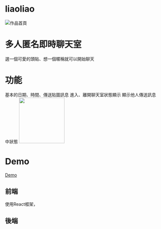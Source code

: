 # liaoliao

![作品首頁]( https://lh3.googleusercontent.com/9jlBfVttEobrUkST36anTiGG3MQhY91I8aOTaeULEMpMBK6g8vEgFfFxaWC2RfD1EbDcCHsOIarwsbyE_4W_m_Bj6v3mRKSyD5EJcNloVFCRDP8dMRvE-e5n2wY_3qMLkhVDEkGMPJkARALiSk6wNqhRqGllpZNvTQVqygD7RF0rvyCc_Cc44JO-1bhYqHNSpoWXAhdJA0nVSOsVyOOQ5SH27hYhqimJCxN5sUSSRkw2xOaYjLVnWneE9RUa2kq3GWvRcnV7anCDdhl0n2EAHPI3rG13hhZvzce0_o7DQkjx9J9lTRCGJlh2gQiNfGWxMctnFJ0UMujr7agvscwUbFBg9Rh4JXiLs4xtFBLIAHNsq0X-C7cTpRan74RL5jwGSeIyCmEqfaN1eSwsmx5YbUetf9t-ULscXBurD2DgVMC9DiDonKjcs84EI0IQgeVt9dBjrhHH7lSnq3GqEtvA89EWsGKmX7dviWNhVPuq6ve60vtJT7YUjA1WF6W0iK4RAIIwiD1uidDIZCnpM-NJQRZKPNRizTUwdgv2v_FRQS3lG8Eywztidyc7feFTBV6Pghg5f0wglSZptjfoCPcCd0ZD1WmAa_CmbXmBUAKTtJkAHQVMgj57x07HoujLdbaApgyMoQauNmqfWTW1uvF-sH2QjDIJ6ccJsjKEJ1jmBq4tGCTPhTvBHMC9-bYx-g=w1641-h867-no?authuser=0 "liaoliao")
# 多人匿名即時聊天室
選一個可愛的頭貼、想一個暱稱就可以開始聊天

# 功能
基本的日期、時間、傳送貼圖訊息
進入、離開聊天室狀態顯示
顯示他人傳送訊息中狀態
<img src="https://lh3.googleusercontent.com/nwOR84bESgWV0V2RzoxBz35El-eStIborv_t_nQzSbvsAsJLsTcDLpe4lw9ypVYOAu25ymhfxTKCp5quYpTIeP4eYTpucweB4okzWCtwitQEzd4vDQJIel3cdOt6NwFd0U3ZC5LRgQZ6cA98YsG-t3k0cq-R-4j_47dME6bir1z_P3KOJ-oqNe4dSeyB_JjG2kUBZw6gSsoiLQUjB9qnMp3392KNgJessb_x4WvciTTuEt5HU5-UgtqPB1GpqAJ-BbT4hveSn5-IL_GiMmwm6D5_QzP2Xtrd7m9oENgoC8v9MOFAavSmwxCoVB8kMv_Mzv1Ubnu8fQrk2XNCEPQduyLArr5AgSh3t9u2PHd8ntjVEc_sN0IQx78MF52zpTwOOkUh8u1CI5rry6bA_uFLgI3Oih8PQm0y5GuncBnU-EY3oBwy9sUi1MXDIOvw6abhMy0y_G_qamKSrgm0_e6I3aFyTcNbqKIDRMIN7SGCPDF7sTof9kDQDURh8pc0xnaFKx8-UThoI5ibwgNoYGAI1ohF2Yc6xT1kgubWQ9POqknmTIwad2t84bDRYgSjcpBvhlfFRIDOlMMG0xoQ-PaR4M1Hw7NuKdXBoULEskjJwlVlasBxYvDjQE-__gAIMymzi_AN0eclNis3mgFtoB9rY6Ef6E6X2Vp0hWZKleVaHqTuq7yLCNbvfB-TUi9nqg=w860-h576-no?authuser=0" width=150/>


# Demo
[Demo](https://liaoliao.netlify.app/)


## 前端
使用React框架，

## 後端

